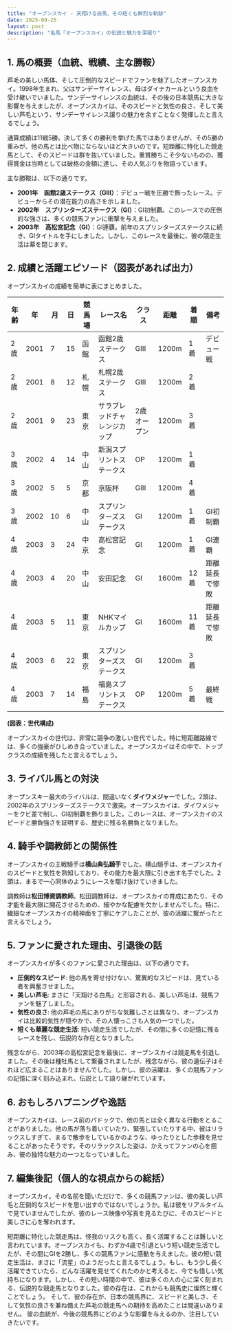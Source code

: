 ```yaml
---
title: "オープンスカイ - 天翔ける白馬、その短くも鮮烈な軌跡"
date: 2025-09-25
layout: post
description: "名馬『オープンスカイ』の伝説と魅力を深堀り"
---
```


## 1. 馬の概要（血統、戦績、主な勝鞍）

芦毛の美しい馬体、そして圧倒的なスピードでファンを魅了したオープンスカイ。1998年生まれ、父はサンデーサイレンス、母はダイナカールという良血を受け継いでいました。サンデーサイレンスの血統は、その後の日本競馬に大きな影響を与えましたが、オープンスカイは、そのスピードと気性の良さ、そして美しい芦毛という、サンデーサイレンス譲りの魅力を余すことなく発揮したと言えるでしょう。

通算成績は11戦5勝。決して多くの勝利を挙げた馬ではありませんが、その5勝の重みが、他の馬とは比べ物にならないほど大きいのです。短距離に特化した競走馬として、そのスピードは群を抜いていました。重賞勝ちこそ少ないものの、獲得賞金は当時としては破格の金額に達し、その人気ぶりを物語っています。

主な勝鞍は、以下の通りです。

* **2001年　函館2歳ステークス（GIII）**：デビュー戦を圧勝で飾ったレース。デビューからその潜在能力の高さを示しました。
* **2002年　スプリンターズステークス（GI）**：GI初制覇。このレースでの圧倒的な強さは、多くの競馬ファンに衝撃を与えました。
* **2003年　高松宮記念（GI）**：GI連覇。前年のスプリンターズステークスに続き、GIタイトルを手にしました。しかし、このレースを最後に、彼の競走生活は幕を閉じます。


## 2. 成績と活躍エピソード（図表があれば出力）

オープンスカイの成績を簡単に表にまとめました。

| 年齢 | 年 | 月 | 日 | 競馬場 | レース名 | クラス | 距離 | 着順 | 備考 |
|---|---|---|---|---|---|---|---|---|---|
| 2歳 | 2001 | 7 | 15 | 函館 | 函館2歳ステークス | GIII | 1200m | 1着 | デビュー戦 |
| 2歳 | 2001 | 8 | 12 | 札幌 | 札幌2歳ステークス | GIII | 1200m | 2着 | |
| 2歳 | 2001 | 9 | 23 | 東京 | サラブレッドチャレンジカップ | 2歳オープン | 1200m | 3着 | |
| 3歳 | 2002 | 4 | 14 | 中山 | 新潟スプリントステークス | OP | 1200m | 1着 | |
| 3歳 | 2002 | 5 | 5 | 京都 | 京阪杯 | GIII | 1200m | 4着 | |
| 3歳 | 2002 | 10 | 6 | 中山 | スプリンターズステークス | GI | 1200m | 1着 | GI初制覇 |
| 4歳 | 2003 | 3 | 24 | 中京 | 高松宮記念 | GI | 1200m | 1着 | GI連覇 |
| 4歳 | 2003 | 4 | 20 | 中山 | 安田記念 | GI | 1600m | 12着 | 距離延長で惨敗 |
| 4歳 | 2003 | 5 | 11 | 東京 | NHKマイルカップ | GI | 1600m | 11着 | 距離延長で惨敗 |
| 4歳 | 2003 | 6 | 22 | 東京 | スプリンターズステークス | GI | 1200m | 3着 | |
| 4歳 | 2003 | 7 | 14 | 福島 | 福島スプリントステークス | OP | 1200m | 5着 | 最終戦 |


**(図表：世代構成)**

オープンスカイの世代は、非常に競争の激しい世代でした。特に短距離路線では、多くの強豪がひしめき合っていました。オープンスカイはその中で、トップクラスの成績を残したと言えるでしょう。


## 3. ライバル馬との対決

オープンスキー最大のライバルは、間違いなく**ダイワメジャー**でした。2頭は、2002年のスプリンターズステークスで激突。オープンスカイは、ダイワメジャーをクビ差で制し、GI初制覇を飾りました。このレースは、オープンスカイのスピードと勝負強さを証明する、歴史に残る名勝負となりました。


## 4. 騎手や調教師との関係性

オープンスカイの主戦騎手は**横山典弘騎手**でした。横山騎手は、オープンスカイのスピードと気性を熟知しており、その能力を最大限に引き出す名手でした。2頭は、まるで一心同体のようにレースを駆け抜けていきました。

調教師は**松田博資調教師**。松田調教師は、オープンスカイの育成にあたり、その才能を最大限に開花させるための、細やかな配慮を欠かしませんでした。特に、繊細なオープンスカイの精神面を丁寧にケアしたことが、彼の活躍に繋がったと言えるでしょう。


## 5. ファンに愛された理由、引退後の話

オープンスカイが多くのファンに愛された理由は、以下の通りです。

* **圧倒的なスピード**: 他の馬を寄せ付けない、驚異的なスピードは、見ている者を興奮させました。
* **美しい芦毛**: まさに「天翔ける白馬」と形容される、美しい芦毛は、競馬ファンを魅了しました。
* **気性の良さ**: 他の芦毛の馬にありがちな気難しさとは異なり、オープンスカイは比較的気性が穏やかで、その人懐っこさも人気の一つでした。
* **短くも華麗な競走生活**:  短い競走生活でしたが、その間に多くの記憶に残るレースを残し、伝説的な存在となりました。

残念ながら、2003年の高松宮記念を最後に、オープンスカイは競走馬を引退しました。その後は種牡馬として繋養されましたが、残念ながら、彼の遺伝子はそれほど広まることはありませんでした。しかし、彼の活躍は、多くの競馬ファンの記憶に深く刻み込まれ、伝説として語り継がれています。


## 6. おもしろハプニングや逸話

オープンスカイは、レース前のパドックで、他の馬とは全く異なる行動をとることがありました。他の馬が落ち着いていたり、緊張していたりする中、彼はリラックスしすぎて、まるで散歩をしているかのような、ゆったりとした歩様を見せることがあったそうです。そのリラックスした姿は、かえってファンの心を掴み、彼の独特な魅力の一つとなっていました。


## 7. 編集後記（個人的な視点からの総括）

オープンスカイ。その名前を聞いただけで、多くの競馬ファンは、彼の美しい芦毛と圧倒的なスピードを思い出すのではないでしょうか。私は彼をリアルタイムで見ていませんでしたが、彼のレース映像や写真を見るたびに、そのスピードと美しさに心を奪われます。

短距離に特化した競走馬は、怪我のリスクも高く、長く活躍することは難しいと言われています。オープンスカイも、わずか4歳で引退という短い競走生活でしたが、その間にGIを2勝し、多くの競馬ファンに感動を与えました。彼の短い競走生活は、まさに「流星」のようだったと言えるでしょう。もし、もう少し長く活躍できていたら、どんな活躍を見せてくれたのかと考えると、今でも惜しい気持ちになります。しかし、その短い時間の中で、彼は多くの人の心に深く刻まれる、伝説的な競走馬となりました。彼の存在は、これからも競馬史に燦然と輝くことでしょう。  そして、彼の存在が、日本の競馬界に、スピードと美しさ、そして気性の良さを兼ね備えた芦毛の競走馬への期待を高めたことは間違いありません。  彼の血統が、今後の競馬界にどのような影響を与えるのか、注目していきたいです。
